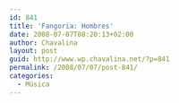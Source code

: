 ```yaml
---
id: 841
title: 'Fangoria: Hombres'
date: 2008-07-07T08:20:13+02:00
author: Chavalina
layout: post
guid: http://www.wp.chavalina.net/?p=841
permalink: /2008/07/07/post-841/
categories:
  - Música
---
```

<object width="425" height="344"><param name="movie" value="http://www.youtube.com/v/UMVT1uycTQ4&hl=en&fs=1"><param name="allowFullScreen" value="true"><embed src="http://www.youtube.com/v/UMVT1uycTQ4&hl=en&fs=1" type="application/x-shockwave-flash" allowfullscreen="true" width="425" height="344"><noembed> <br />
Hay hombres que se mueven, hay hombres que se agitan, hay hombres que no existen,<br />
hay hombres que no gritan, hay hombres que respiran, hay hombres que se ahogan,<br />
hay hombres que ocultan la verdad, hay hombres que roban.<br />
Hay qui&eacute;n apuesta fuerte y decide quererte,<br />
sabiendo lo f&aacute;cil que resulta perderte,<br />
sabes que siempre estar&eacute; cerca de ti.<br />
Hay hombres que te compran, hay hombres que se venden,<br />
hay hombres que recuerdan, hay hombres que mienten,<br />
hay hombres que prefieren no hablar, hay hombres que no entienden.<br />
Hay qui&eacute;n no tiene suerte y prefiere, enga&ntilde;arte, sabiendo lo f&aacute;cil que resulta ganarte.<br />
Sabes que nunca me ir&eacute; lejos de ti.<br />
Tienes que aprender a resistir, tienes que vivir, esto no lo tengo esto no lo hay,<br />
esto no lo quiero y esto que me das.<br />
Hay qui&eacute;n apuesta fuerte y decide quererte,<br />
sabiendo lo f&aacute;cil que resulta perderte,<br />
Sabes que siempre estar&eacute; cerca de ti.<br />
Hay qui&eacute;n no tiene suerte y prefiere enga&ntilde;arte, sabiendo lo f&aacute;cil qu&eacute; resulta ganarte.<br />
Sabes que nunca me ir&eacute; lejos de ti.<br />
Hoy hay luna llena y un hombre camina por ella, Hoy hay luna llena y un hombre camina por ella.</noembed></object>